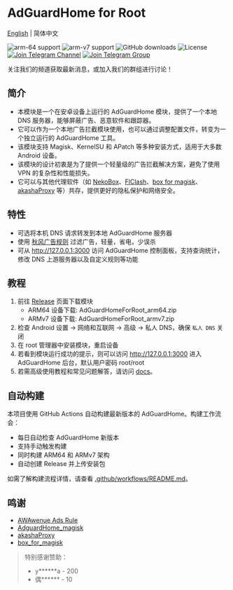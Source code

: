 # AdGuardHome for Root

[English](README_en.md) | 简体中文

![arm-64 support](https://img.shields.io/badge/arm--64-support-ef476f?logo=linux&logoColor=white&color=ef476f)
![arm-v7 support](https://img.shields.io/badge/arm--v7-support-ffa500?logo=linux&logoColor=white&color=ffa500)
![GitHub downloads](https://img.shields.io/github/downloads/twoone-3/AdGuardHomeForRoot/total?logo=github&logoColor=white&color=ffd166)
![License](https://img.shields.io/badge/License-MIT-9b5de5?logo=opensourceinitiative&logoColor=white)
[![Join Telegram Channel](https://img.shields.io/badge/Telegram-Join%20Channel-06d6a0?logo=telegram&logoColor=white)](https://t.me/+Q3Ur_HCYdM0xM2I1)
[![Join Telegram Group](https://img.shields.io/badge/Telegram-Join%20Group-118ab2?logo=telegram&logoColor=white)](https://t.me/+Q3Ur_HCYdM0xM2I1)

关注我们的频道获取最新消息，或加入我们的群组进行讨论！  

## 简介

- 本模块是一个在安卓设备上运行的 AdGuardHome 模块，提供了一个本地 DNS 服务器，能够屏蔽广告、恶意软件和跟踪器。
- 它可以作为一个本地广告拦截模块使用，也可以通过调整配置文件，转变为一个独立运行的 AdGuardHome 工具。
- 该模块支持 Magisk、KernelSU 和 APatch 等多种安装方式，适用于大多数 Android 设备。
- 该模块的设计初衷是为了提供一个轻量级的广告拦截解决方案，避免了使用 VPN 的复杂性和性能损失。
- 它可以与其他代理软件（如 [NekoBox](https://github.com/MatsuriDayo/NekoBoxForAndroid)、[FlClash](https://github.com/chen08209/FlClash)、[box for magisk](https://github.com/taamarin/box_for_magisk)、[akashaProxy](https://github.com/akashaProxy/akashaProxy) 等）共存，提供更好的隐私保护和网络安全。

## 特性

- 可选将本机 DNS 请求转发到本地 AdGuardHome 服务器
- 使用 [秋风广告规则](https://github.com/TG-Twilight/AWAvenue-Ads-Rule) 过滤广告，轻量，省电，少误杀
- 可从 <http://127.0.0.1:3000> 访问 AdGuardHome 控制面板，支持查询统计，修改 DNS 上游服务器以及自定义规则等功能

## 教程

1. 前往 [Release](https://github.com/006hjy/AdGuardHomeForRoot/releases/latest) 页面下载模块
   - ARM64 设备下载: AdGuardHomeForRoot_arm64.zip
   - ARMv7 设备下载: AdGuardHomeForRoot_armv7.zip
2. 检查 Android 设置 -> 网络和互联网 -> 高级 -> 私人 DNS，确保 `私人 DNS` 关闭
3. 在 root 管理器中安装模块，重启设备
4. 若看到模块运行成功的提示，则可以访问 <http://127.0.0.1:3000> 进入 AdGuardHome 后台，默认用户密码 root/root
5. 若需高级使用教程和常见问题解答，请访问 [docs](/docs/index.md)。

## 自动构建

本项目使用 GitHub Actions 自动构建最新版本的 AdGuardHome。构建工作流会：

- 每日自动检查 AdGuardHome 新版本
- 支持手动触发构建
- 同时构建 ARM64 和 ARMv7 架构
- 自动创建 Release 并上传安装包

如需了解构建流程详情，请查看 [.github/workflows/README.md](.github/workflows/README.md)。

## 鸣谢

- [AWAwenue Ads Rule](https://github.com/TG-Twilight/AWAvenue-Ads-Rule)
- [AdguardHome_magisk](https://github.com/410154425/AdGuardHome_magisk)
- [akashaProxy](https://github.com/ModuleList/akashaProxy)
- [box_for_magisk](https://github.com/taamarin/box_for_magisk)

> 特别感谢赞助：
>
> - y******a - 200
> - 偶****** - 10
